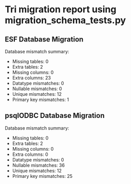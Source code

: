# Tri migration report using migration_schema_tests.py

## ESF Database Migration
Database mismatch summary:
- Missing tables: 0
- Extra tables: 2
- Missing columns: 0
- Extra columns: 23
- Datatype mismatches: 0
- Nullable mismatches: 0
- Unique mismatches: 12
- Primary key mismatches: 1

## psqlODBC Database Migration
Database mismatch summary:
- Missing tables: 0
- Extra tables: 2
- Missing columns: 0
- Extra columns: 0
- Datatype mismatches: 0
- Nullable mismatches: 36
- Unique mismatches: 12
- Primary key mismatches: 25